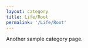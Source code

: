 ```yaml
---
layout: category
title: Life/Root
permalink: '/Life/Root'
---
```


Another sample category page.
